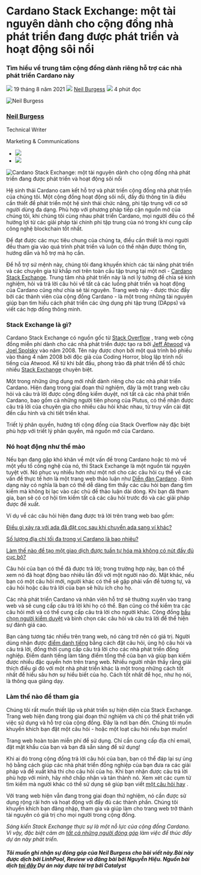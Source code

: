 # Cardano Stack Exchange: một tài nguyên dành cho cộng đồng nhà phát triển đang được phát triển và hoạt động sôi nổi

### **Tìm hiểu về trung tâm cộng đồng dành riêng hỗ trợ các nhà phát triển Cardano này**

![](img/2021-08-19-cardano-stack-exchange-a-growing-and-vibrant-community-developer-resource.002.png) 19 tháng 8 năm 2021 ![](img/2021-08-19-cardano-stack-exchange-a-growing-and-vibrant-community-developer-resource.002.png) [Neil Burgess](tmp//en/blog/authors/neil-burgess/page-1/) ![](img/2021-08-19-cardano-stack-exchange-a-growing-and-vibrant-community-developer-resource.003.png) 4 phút đọc

![Neil Burgess](img/2021-08-19-cardano-stack-exchange-a-growing-and-vibrant-community-developer-resource.004.png)[](tmp//en/blog/authors/neil-burgess/page-1/)

### [**Neil Burgess**](tmp//en/blog/authors/neil-burgess/page-1/)

Technical Writer

Marketing &amp; Communications

- ![](img/2021-08-19-cardano-stack-exchange-a-growing-and-vibrant-community-developer-resource.005.png)[](mailto:neil.burgess@iohk.io "Email")
- ![](img/2021-08-19-cardano-stack-exchange-a-growing-and-vibrant-community-developer-resource.006.png)[](https://www.linkedin.com/in/neilburgessa84482125 "LinkedIn")

![Cardano Stack Exchange: một tài nguyên dành cho cộng đồng nhà phát triển đang được phát triển và hoạt động sôi nổi](img/2021-08-19-cardano-stack-exchange-a-growing-and-vibrant-community-developer-resource.007.jpeg)

Hệ sinh thái Cardano cam kết hỗ trợ và phát triển cộng đồng nhà phát triển của chúng tôi. Một cộng đồng hoạt động sôi nổi, đầy đủ thông tin là điều cần thiết để phát triển một hệ sinh thái chức năng, phi tập trung với cơ sở người dùng đa dạng. Phù hợp với phương pháp tiếp cận nguồn mở của chúng tôi, khi chúng tôi cùng nhau phát triển Cardano, mọi người đều có thể hưởng lợi từ các giải pháp tài chính phi tập trung của nó trong khi cung cấp công nghệ blockchain tốt nhất.

Để đạt được các mục tiêu chung của chúng ta, điều cần thiết là mọi người đều tham gia vào quá trình phát triển và luôn có thể nhận được thông tin, hướng dẫn và hỗ trợ mà họ cần.

Để hỗ trợ sứ mệnh này, chúng tôi đang khuyến khích các tài năng phát triển và các chuyên gia từ khắp nơi trên toàn cầu tập trung tại một nơi - [Cardano Stack Exchange](https://cardano.stackexchange.com/). Trung tâm nhà phát triển này là nơi lý tưởng để chia sẻ kinh nghiệm, hỏi và trả lời câu hỏi về tất cả các luồng phát triển và hoạt động của Cardano cũng như chia sẻ tài nguyên. Trang web này - được thúc đẩy bởi các thành viên của cộng đồng Cardano - là một trong những tài nguyên giúp bạn tìm hiểu cách phát triển các ứng dụng phi tập trung (DApps) và viết các hợp đồng thông minh.

### **Stack Exchange là gì?**

Cardano Stack Exchange có nguồn gốc từ [Stack Overflow](https://en.wikipedia.org/wiki/Stack_Overflow) , trang web cộng đồng miễn phí dành cho các nhà phát triển được tạo ra bởi [Jeff Atwood](https://en.wikipedia.org/wiki/Jeff_Atwood) và [Joel Spolsky](https://en.wikipedia.org/wiki/Joel_Spolsky) vào năm 2008. Tên này được chọn bởi một quá trình bỏ phiếu vào tháng 4 năm 2008 bởi độc giả của Coding Horror, blog lập trình nổi tiếng của Atwood. Kể từ khi bắt đầu, phong trào đã phát triển để tổ chức nhiều [Stack Exchange](https://stackexchange.com/sites) chuyên biệt.

Một trong những ứng dụng mới nhất dành riêng cho các nhà phát triển Cardano. Hiện đang trong giai đoạn thử nghiệm, đây là một trang web câu hỏi và câu trả lời được cộng đồng kiểm duyệt, nơi tất cả các nhà phát triển Cardano, bao gồm cả những người tiên phong của Plutus, có thể nhận được câu trả lời của chuyên gia cho nhiều câu hỏi khác nhau, từ truy vấn cài đặt đến cấu hình và chi tiết triển khai.

Triết lý phân quyền, hướng tới cộng đồng của Stack Overflow này đặc biệt phù hợp với triết lý phân quyền, mã nguồn mở của Cardano.

### **Nó hoạt động như thế mào**

Nếu bạn đang gặp khó khăn về một vấn đề trong Cardano hoặc tò mò về một yếu tố công nghệ của nó, thì Stack Exchange là một nguồn tài nguyên tuyệt vời. Nó phục vụ nhiều hơn như một nơi cho các câu hỏi cụ thể về các vấn đề thực tế hơn là một trang web thảo luận như [Diễn đàn Cardano](https://forum.cardano.org/) . Định dạng này có nghĩa là bạn có thể dễ dàng tìm thấy các câu hỏi bạn đang tìm kiếm mà không bị lạc vào các chủ đề thảo luận dài dòng. Khi bạn đã tham gia, bạn sẽ có cơ hội tìm kiếm tất cả các câu hỏi trước đó và các giải pháp được đề xuất.

Ví dụ về các câu hỏi hiện đang được trả lời trên trang web bao gồm:

[Điều gì xảy ra với ada đã đặt cọc sau khi chuyển ada sang ví khác?](https://stackoverflow.com/questions/67611246/what-happens-to-staked-ada-after-tranfering-ada-to-another-to-wallet)

[Số lượng địa chỉ tối đa trong ví Cardano là bao nhiêu?](https://cardano.stackexchange.com/questions/2337/cardano-wallet-maximum-amount-of-addresses)

[Làm thế nào để tạo một giao dịch được tuần tự hóa mà không có nút đầy đủ cục bộ?](https://cardano.stackexchange.com/questions/2335/how-can-i-create-a-serialized-transaction-that-can-be-submitted-to-the-blockchai)

Câu hỏi của bạn có thể đã được trả lời; trong trường hợp này, bạn có thể xem nó đã hoạt động bao nhiêu lần đối với một người nào đó. Mặt khác, nếu bạn có một câu hỏi mới, người khác có thể sẽ gặp phải vấn đề tương tự, và câu hỏi hoặc câu trả lời của bạn sẽ hữu ích cho họ.

Các nhà phát triển Cardano và nhân viên hỗ trợ sẽ thường xuyên vào trang web và sẽ cung cấp câu trả lời khi họ có thể. Bạn cũng có thể kiểm tra các câu hỏi mới và có thể cung cấp câu trả lời cho người khác. Cộng đồng [bầu chọn người kiểm duyệt](https://stackoverflow.com/help/site-moderators) và bình chọn các câu hỏi và câu trả lời để thể hiện sự đánh giá cao.

Bạn càng tương tác nhiều trên trang web, nó càng trở nên có giá trị. Người dùng nhận được [điểm danh tiếng](https://meta.stackexchange.com/questions/7237/how-does-reputation-work) bằng cách đặt câu hỏi, ủng hộ câu hỏi và câu trả lời, đồng thời cung cấp câu trả lời cho các nhà phát triển đồng nghiệp. Điểm danh tiếng làm tăng điểm tổng thể của bạn và giúp bạn kiếm được nhiều đặc quyền hơn trên trang web. Nhiều người nhận thấy rằng giải thích điều gì đó với một nhà phát triển khác là một trong những cách tốt nhất để hiểu sâu hơn sự hiểu biết của họ. Cách tốt nhất để học, như họ nói, là thông qua giảng dạy.

### **Làm thế nào để tham gia**

Chúng tôi rất muốn thiết lập và phát triển sự hiện diện của Stack Exchange. Trang web hiện đang trong giai đoạn thử nghiệm và chỉ có thể phát triển với việc sử dụng và hỗ trợ của cộng đồng. Đây là nơi bạn đến. Chúng tôi muốn khuyến khích bạn đặt một câu hỏi - hoặc một loạt câu hỏi nếu bạn muốn!

Trang web hoàn toàn miễn phí để sử dụng. Chỉ cần cung cấp địa chỉ email, đặt mật khẩu của bạn và bạn đã sẵn sàng để sử dụng!

Khi ai đó trong cộng đồng trả lời câu hỏi của bạn, bạn có thể đáp lại sự ủng hộ bằng cách giúp các nhà phát triển đồng nghiệp của bạn đưa ra các giải pháp và đề xuất khả thi cho câu hỏi của họ. Khi bạn nhận được câu trả lời phù hợp với mình, hãy nhớ chấp nhận và tán thành nó. Xem xét các cụm từ tìm kiếm mà người khác có thể sử dụng sẽ giúp bạn viết [một câu hỏi hay](https://stackoverflow.com/help/how-to-ask) .

Với trang web hiện vẫn đang trong giai đoạn thử nghiệm, nó cần được sử dụng rộng rãi hơn và hoạt động với đầy đủ các thành phần. Chúng tôi khuyến khích bạn đăng nhập, tham gia và giúp làm cho trang web trở thành tài nguyên có giá trị cho mọi người trong cộng đồng.

*Sáng kiến Stack Exchange thực sự là một nỗ lực của cộng đồng Cardano. Vì vậy, đặc biệt cảm ơn [tất cả những người đóng góp](https://area51.stackexchange.com/proposals/125174?phase=beta&users=reputation#tab-top) làm việc để thúc đẩy dự án này phát triển.*

##### ***Tôi muốn ghi nhận sự đóng góp của Neil Burgess cho bài viết này.Bài này được dịch bởi LinhPool, Review và đăng bài bởi Nguyễn Hiệu. Nguồn bài dịch [tại đây](https://iohk.io/en/blog/posts/2021/08/19/cardano-stack-exchange-a-growing-and-vibrant-community-developer-resource/) *Dự án này được tài trợ bới Catalyst****
